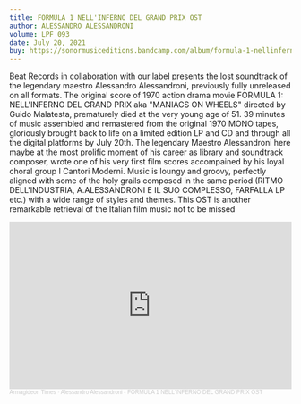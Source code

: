 ```yaml
---
title: FORMULA 1 NELL'INFERNO DEL GRAND PRIX OST
author: ALESSANDRO ALESSANDRONI
volume: LPF 093
date: July 20, 2021
buy: https://sonormusiceditions.bandcamp.com/album/formula-1-nellinferno-del-grand-prix-ost
---
```

Beat Records in collaboration with our label presents the lost soundtrack of the legendary maestro Alessandro Alessandroni, previously fully unreleased on all formats. The original score of 1970 action drama movie FORMULA 1: NELL'INFERNO DEL GRAND PRIX aka "MANIACS ON WHEELS" directed by Guido Malatesta, prematurely died at the very young age of 51. 39 minutes of music assembled and remastered from the original 1970 MONO tapes, gloriously brought back to life on a limited edition LP and CD and through all the digital platforms by July 20th. The legendary Maestro Alessandroni here maybe at the most prolific moment of his career as library and soundtrack composer, wrote one of his very first film scores accompained by his loyal choral group I Cantori Moderni. Music is loungy and groovy, perfectly aligned with some of the holy grails composed in the same period (RITMO DELL'INDUSTRIA, A.ALESSANDRONI E IL SUO COMPLESSO, FARFALLA LP etc.) with a wide range of styles and themes. This OST is another remarkable retrieval of the Italian film music not to be missed

<iframe width="100%" height="300" scrolling="no" frameborder="no" allow="autoplay" src="https://w.soundcloud.com/player/?url=https%3A//api.soundcloud.com/tracks/1054662007&color=%23ff5500&auto_play=false&hide_related=true&show_comments=false&show_user=true&show_reposts=false&show_teaser=false&visual=true"></iframe><div style="font-size: 10px; color: #cccccc;line-break: anywhere;word-break: normal;overflow: hidden;white-space: nowrap;text-overflow: ellipsis; font-family: Interstate,Lucida Grande,Lucida Sans Unicode,Lucida Sans,Garuda,Verdana,Tahoma,sans-serif;font-weight: 100;"><a href="https://soundcloud.com/armagideon-times" title="Armagideon Times" target="_blank" style="color: #cccccc; text-decoration: none;">Armagideon Times</a> · <a href="https://soundcloud.com/armagideon-times/alessandro-alessandroni-formula-1-nellinferno-del-grand-prix-ost" title="Alessandro Alessandroni - FORMULA 1 NELL&#x27;INFERNO DEL GRAND PRIX OST" target="_blank" style="color: #cccccc; text-decoration: none;">Alessandro Alessandroni - FORMULA 1 NELL&#x27;INFERNO DEL GRAND PRIX OST</a></div>
